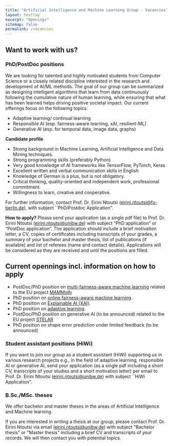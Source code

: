 ```yaml
---
title: "Artificial Intelligence and Machine Learning Group - Vacancies"
layout: textlay
excerpt: "Openings"
sitemap: false
permalink: /vacancies
---
```



## Want to work with us?

### PhD/PostDoc positions
We are looking for talented and highly motivated students from Computer Science or a closely related discipline interested in the research and development of AI/ML methods. The goal of our group can be summarized as designing intelligent algorithms that learn from data continuously following the cumulative nature of human learning, while ensuring that what has been learned helps driving positive societal impact. 
Our current offerings focus on the following topics:
<ul>
  <li>Adaptive learning/ continual learning</li>
  <li>Responsible AI (esp. fairness-aware learning, xAI, resilient-ML)</li>
  <li>Generative AI (esp. for temporal data, image data, graphs)</li>
</ul>

**Candidate profile**
<ul>
<li>Strong background in Machine Learning, Artificial Intelligence and Data Mining techniques.</li>
<li>Strong programming skills (preferably Python)</li>
<li>Very good knowledge of AI frameworks like TensorFlow, PyTorch, Keras</li>
<li>Excellent written and verbal communication skills in English</li>
<li>Knowledge of German is a plus, but is not obligatory. </li>
<li>Critical thinking, quality-oriented and independent work, professional commitment.</li>
<li>Willingness to learn, creative and cooperative.</li>
</ul>
  
For further information, contact Prof. Dr. Eirini Ntoutsi (eirini.ntoutsi@fu-berlin.de), with subject ``PhD/Postdoc Application". 

**How to apply?**
Please send your application (as a single pdf file) to Prof. Dr. Eirini Ntoutsi (eirini.ntoutsi@unibw.de) with subject “PhD application” or “PostDoc application”. The application should include a brief motivation letter, a CV, copies of certificates including transcripts of your grades, a summary of your bachelor and master thesis, list of publications (if available) and list of referees (name and contact details). Applications will be considered as they are received and until the positions are filled.

## Current opennings incl. information on how to apply
<ul>
  <li>PostDoc/PhD position on <a href="https://www.unibw.de/stellenausschreibungen/wissenschaftliche-mitarbeiterinnen-und-mitarbeiter/fi-code-wm-e13-fairness-aware.pdf
    " target="_new">multi-fairness-aware machine learning</a> related to the EU project <a href = "{{ site.url }}{{ site.baseurl }}/projects/mammoth">MAMMoth</a></li>
  <li>PhD position on <a href="https://www.unibw.de/code/karriere/220805-prof-ntoutsi-stellenausschreibung_fairness_en_final.pdf
    " target="_new">online fairness-aware machine learning</a>.</li>
 <li>PhD position on <a href="https://www.unibw.de/code/karriere/220805-prof-ntoutsi-stellenausschreibung_xai_en_final.pdf" target="_new">Explainable AI (XAI)</a>.</li>
 <li>PhD position on <a href="https://www.unibw.de/code/karriere/220805-prof-ntoutsi-stellenausschreibung_adaptivelearning_en_final.pdf" target="_new">adaptive learning</a>.</li>
  <li>PostDoc/PhD position on generative AI (to be announced)  related to the EU project <a href = "{{ site.url }}{{ site.baseurl }}/projects/stelar">STELAR</a></li>
  <li>PhD position on shape error prediction under limited feedback (to be announced)</li>
</ul>



### Student assistant positions (HiWi)
If you want to join our group as a student assistant (HiWi) supporting us in various research projects e.g., in the field of adaptive learning, responsible AI or generative AI, send your application (as a single pdf including a short CV, transcripts of your studies and a short motivation letter) per email to Prof. Dr. Eirini Ntoutsi (eirini.ntoutsi@unibw.de) with subject ``HiWi Application". 


### B.Sc./MSc. theses
We offer bachelor and master theses in the areas of Artificial Intelligence and Machine learning.

If you are interested in writing a thesis at our group, please contact Prof. Dr. Eirini Ntoutsi via email (eirini.ntoutsi@unibw.de) with subject "Bachelor thesis" or "Master thesis" including a brief CV and transcripts of your records. We will then contact you with potential topics.




